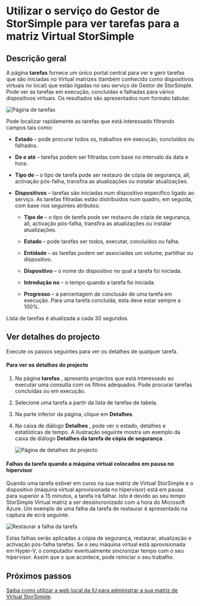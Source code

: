 <properties 
   pageTitle="Ver e gerir tarefas de matriz Virtual StorSimple | Microsoft Azure"
   description="Descreve StorSimple página Gestor de serviço tarefas e como utilizá-la para controlar tarefas recentes e atuais para a matriz Virtual StorSimple."
   services="storsimple"
   documentationCenter="NA"
   authors="alkohli"
   manager="carmonm"
   editor=""/>
<tags 
   ms.service="storsimple"
   ms.devlang="NA"
   ms.topic="article"
   ms.tgt_pltfrm="NA"
   ms.workload="na"
   ms.date="06/07/2016"
   ms.author="alkohli" />

# <a name="use-the-storsimple-manager-service-to-view-jobs-for-the-storsimple-virtual-array"></a>Utilizar o serviço do Gestor de StorSimple para ver tarefas para a matriz Virtual StorSimple

## <a name="overview"></a>Descrição geral

A página **tarefas** fornece um único portal central para ver e gerir tarefas que são iniciadas no Virtual matrizes (também conhecido como dispositivos virtuais no local) que estão ligadas no seu serviço de Gestor de StorSimple. Pode ver as tarefas em execução, concluídas e falhadas para vários dispositivos virtuais. Os resultados são apresentados num formato tabular. 

![Página de tarefas](./media/storsimple-ova-manage-jobs/ovajobs1.png)

Pode localizar rapidamente as tarefas que está interessado filtrando campos tais como:

- **Estado** – pode procurar todos os, trabalhos em execução, concluídos ou falhados.
- **De e até** – tarefas podem ser filtradas com base no intervalo da data e hora.
- **Tipo de** – o tipo de tarefa pode ser restauro de cópia de segurança, all, activação pós-falha, transfira as atualizações ou instalar atualizações.
- **Dispositivos** – tarefas são iniciadas num dispositivo específico ligado ao serviço. As tarefas filtradas estão distribuídos num quadro, em seguida, com base nos seguintes atributos:

    - **Tipo de** – o tipo de tarefa pode ser restauro de cópia de segurança, all, activação pós-falha, transfira as atualizações ou instalar atualizações.

    - **Estado** – pode tarefas ser todos, executar, concluídos ou falha.

    - **Entidade** – as tarefas podem ser associadas um volume, partilhar ou dispositivo. 

    - **Dispositivo** – o nome do dispositivo no qual a tarefa foi iniciada.

    - **Introdução no** – o tempo quando a tarefa foi iniciada.

    - **Progresso** – a percentagem de conclusão de uma tarefa em execução. Para uma tarefa concluída, esta deve estar sempre a 100%.

Lista de tarefas é atualizada a cada 30 segundos.

## <a name="view-job-details"></a>Ver detalhes do projecto

Execute os passos seguintes para ver os detalhes de qualquer tarefa.

#### <a name="to-view-job-details"></a>Para ver os detalhes do projecto

1. Na página **tarefas** , apresenta projectos que está interessado ao executar uma consulta com os filtros adequados. Pode procurar tarefas concluídas ou em execução.

2. Selecione uma tarefa a partir da lista de tarefas de tabela.

3. Na parte inferior da página, clique em **Detalhes**.

4. Na caixa de diálogo **Detalhes** , pode ver o estado, detalhes e estatísticas de tempo. A ilustração seguinte mostra um exemplo da caixa de diálogo **Detalhes da tarefa de cópia de segurança** .
 
    ![Página de detalhes do projecto](./media/storsimple-ova-manage-jobs/ovajobs2.png)

#### <a name="job-failures-when-the-virtual-machine-is-paused-in-the-hypervisor"></a>Falhas da tarefa quando a máquina virtual colocados em pausa no hipervisor

Quando uma tarefa estiver em curso na sua matriz de Virtual StorSimple e o dispositivo (máquina virtual aprovisionada no hipervisor) está em pausa para superior a 15 minutos, a tarefa irá falhar. Isto é devido ao seu tempo StorSimple Virtual matriz a ser dessincronizado com a hora do Microsoft Azure. Um exemplo de uma falha da tarefa de restaurar é apresentado na captura de ecrã seguinte.

![Restaurar a falha da tarefa](./media/storsimple-ova-manage-jobs/restorejobfailure.png)

Estas falhas serão aplicadas a cópia de segurança, restaurar, atualização e activação pós-falha tarefas. Se o seu máquina virtual está aprovisionada em Hyper-V, o computador eventualmente sincronizar tempo com o seu hipervisor. Assim que o que acontece, pode reiniciar o seu trabalho. 

## <a name="next-steps"></a>Próximos passos

[Saiba como utilizar a web local da IU para administrar a sua matriz de Virtual StorSimple](storsimple-ova-web-ui-admin.md).

